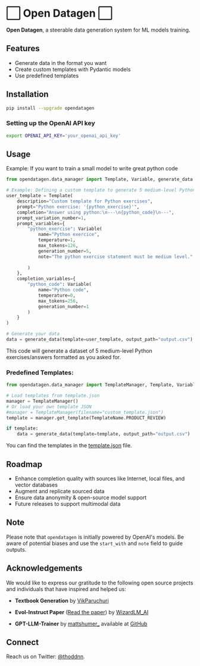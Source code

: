 # ⬜️ Open Datagen ⬜️

**Open Datagen**, a steerable data generation system for ML models training.

## Features

- Generate data in the format you want
- Create custom templates with Pydantic models
- Use predefined templates

## Installation

```bash
pip install --upgrade opendatagen
```

### Setting up the OpenAI API key

```bash
export OPENAI_API_KEY='your_openai_api_key'
```

## Usage

Example: If you want to train a small model to write great python code

```python
from opendatagen.data_manager import Template, Variable, generate_data

# Example: Defining a custom template to generate 5 medium-level Python exercises
user_template = Template(
    description="Custom template for Python exercises",
    prompt="Python exercise: '{python_exercise}'",
    completion="Answer using python:\n---\n{python_code}\n---",
    prompt_variation_number=1,
    prompt_variables={
        "python_exercise": Variable(
            name="Python exercice",
            temperature=1,
            max_tokens=126,
            generation_number=5,
            note="The python exercise statement must be medium level."
        
        )
    },
    completion_variables={
        "python_code": Variable(
            name="Python code",
            temperature=0,
            max_tokens=256,
            generation_number=1
        )
    }
)

# Generate your data
data = generate_data(template=user_template, output_path="output.csv")
```

This code will generate a dataset of 5 medium-level Python exercises/answers formatted as you asked for.

### Predefined Templates:

```python
from opendatagen.data_manager import TemplateManager, Template, Variable, generate_data

# Load templates from template.json 
manager = TemplateManager()
# Or load your own template JSON 
#manager = TemplateManager(filename="custom_template.json")
template = manager.get_template(TemplateName.PRODUCT_REVIEW)

if template:
    data = generate_data(template=template, output_path="output.csv")
```

You can find the templates in the [template.json](https://github.com/thoddnn/open-datagen/blob/main/opendatagen/files/template.json) file.

## Roadmap 

- Enhance completion quality with sources like Internet, local files, and vector databases
- Augment and replicate sourced data
- Ensure data anonymity & open-source model support
- Future releases to support multimodal data
  
## Note 

Please note that `opendatagen` is initially powered by OpenAI's models. Be aware of potential biases and use the `start_with` and `note` field to guide outputs.

## Acknowledgements

We would like to express our gratitude to the following open source projects and individuals that have inspired and helped us:

- **Textbook Generation** by [VikParuchuri](https://github.com/VikParuchuri/textbook_quality)
  
- **Evol-Instruct Paper** ([Read the paper](https://arxiv.org/abs/2306.08568)) by [WizardLM_AI](https://twitter.com/WizardLM_AI)
  
- **GPT-LLM-Trainer** by [mattshumer_](https://twitter.com/mattshumer_) available at [GitHub](https://github.com/mshumer/gpt-llm-trainer)

## Connect 

Reach us on Twitter: [@thoddnn](https://twitter.com/thoddnn).